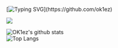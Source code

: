 
[![Typing SVG](https://readme-typing-svg.herokuapp.com?font=Fira+Code&weight=700&pause=1000&color=ED3F84&width=435&lines=Hey%2C+I'm+OK1ez!)](https://github.com/ok1ez)

<a href="https://ko-fi.com/ok1ez"><img src="https://img.buymeacoffee.com/button-api/?text=Support me <3&emoji=🥤&button_colour=141220&font_colour=ffffff&font_family=Lato&outline_colour=ffffff&coffee_colour=FFDD00" /></a>

![OK1ez's github stats](https://github-readme-stats.vercel.app/api?username=ok1ez&count_private=true&include_all_commits=true&theme=radical&hide_border=true)
  </BR>
![Top Langs]([https://github-readme-stats.vercel.app/api/top-langs/?username=ok1ez&theme=github_dark&hide_border=true])
